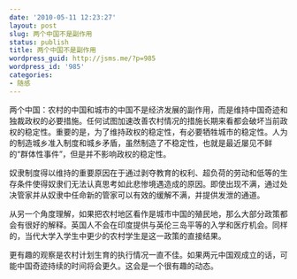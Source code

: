 ```yaml
---
date: '2010-05-11 12:23:27'
layout: post
slug: 两个中国不是副作用
status: publish
title: 两个中国不是副作用
wordpress_guid: http://jsms.me/?p=985
wordpress_id: '985'
categories:
- 随感
---
```


两个中国：农村的中国和城市的中国不是经济发展的副作用，而是维持中国奇迹和独裁政权的必要措施。任何试图加速改善农村情况的措施长期来看都会破坏当前政权的稳定性。重要的是，为了维持政权的稳定性，有必要牺牲城市的稳定性。人为的制造城乡准入制度和城乡矛盾，虽然制造了不稳定性，也就是最近屡见不鲜的“群体性事件”，但是并不影响政权的稳定性。

奴隶制度得以维持的重要原因在于通过剥夺教育的权利、超负荷的劳动和低等的生存条件使得奴隶们无法认真思考如此悲惨境遇造成的原因。即使出现不满，通过处决管家并从奴隶中任命新的管家可以有效的缓解不满，并提供发泄的通道。

从另一个角度理解，如果把农村地区看作是城市中国的殖民地，那么大部分政策都会有很好的解释。英国人不会在印度提供与英伦三岛平等的入学和医疗机会。同样的，当代大学入学生中更少的农村学生是这一政策的直接结果。

更有趣的观察是农村计划生育的执行情况一直不佳。如果两元中国观成立的话，可能中国奇迹持续的时间将会更久。这会是一个很有趣的动态。
